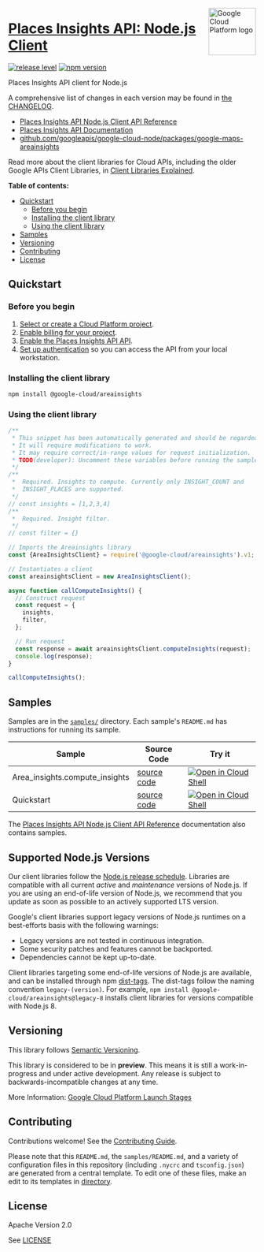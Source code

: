 [//]: # "This README.md file is auto-generated, all changes to this file will be lost."
[//]: # "To regenerate it, use `python -m synthtool`."
<img src="https://avatars2.githubusercontent.com/u/2810941?v=3&s=96" alt="Google Cloud Platform logo" title="Google Cloud Platform" align="right" height="96" width="96"/>

# [Places Insights API: Node.js Client](https://github.com/googleapis/google-cloud-node/tree/main/packages/google-maps-areainsights)

[![release level](https://img.shields.io/badge/release%20level-preview-yellow.svg?style=flat)](https://cloud.google.com/terms/launch-stages)
[![npm version](https://img.shields.io/npm/v/@google-cloud/areainsights.svg)](https://www.npmjs.org/package/@google-cloud/areainsights)




Places Insights API client for Node.js


A comprehensive list of changes in each version may be found in
[the CHANGELOG](https://github.com/googleapis/google-cloud-node/tree/main/packages/google-maps-areainsights/CHANGELOG.md).

* [Places Insights API Node.js Client API Reference][client-docs]
* [Places Insights API Documentation][product-docs]
* [github.com/googleapis/google-cloud-node/packages/google-maps-areainsights](https://github.com/googleapis/google-cloud-node/tree/main/packages/google-maps-areainsights)

Read more about the client libraries for Cloud APIs, including the older
Google APIs Client Libraries, in [Client Libraries Explained][explained].

[explained]: https://cloud.google.com/apis/docs/client-libraries-explained

**Table of contents:**


* [Quickstart](#quickstart)
  * [Before you begin](#before-you-begin)
  * [Installing the client library](#installing-the-client-library)
  * [Using the client library](#using-the-client-library)
* [Samples](#samples)
* [Versioning](#versioning)
* [Contributing](#contributing)
* [License](#license)

## Quickstart

### Before you begin

1.  [Select or create a Cloud Platform project][projects].
1.  [Enable billing for your project][billing].
1.  [Enable the Places Insights API API][enable_api].
1.  [Set up authentication][auth] so you can access the
    API from your local workstation.

### Installing the client library

```bash
npm install @google-cloud/areainsights
```


### Using the client library

```javascript
/**
 * This snippet has been automatically generated and should be regarded as a code template only.
 * It will require modifications to work.
 * It may require correct/in-range values for request initialization.
 * TODO(developer): Uncomment these variables before running the sample.
 */
/**
 *  Required. Insights to compute. Currently only INSIGHT_COUNT and
 *  INSIGHT_PLACES are supported.
 */
// const insights = [1,2,3,4]
/**
 *  Required. Insight filter.
 */
// const filter = {}

// Imports the Areainsights library
const {AreaInsightsClient} = require('@google-cloud/areainsights').v1;

// Instantiates a client
const areainsightsClient = new AreaInsightsClient();

async function callComputeInsights() {
  // Construct request
  const request = {
    insights,
    filter,
  };

  // Run request
  const response = await areainsightsClient.computeInsights(request);
  console.log(response);
}

callComputeInsights();

```



## Samples

Samples are in the [`samples/`](https://github.com/googleapis/google-cloud-node/tree/main/packages/google-maps-areainsights/samples) directory. Each sample's `README.md` has instructions for running its sample.

| Sample                      | Source Code                       | Try it |
| --------------------------- | --------------------------------- | ------ |
| Area_insights.compute_insights | [source code](https://github.com/googleapis/google-cloud-node/blob/main/packages/google-maps-areainsights/samples/generated/v1/area_insights.compute_insights.js) | [![Open in Cloud Shell][shell_img]](https://console.cloud.google.com/cloudshell/open?git_repo=https://github.com/googleapis/google-cloud-node&page=editor&open_in_editor=packages/google-maps-areainsights/samples/generated/v1/area_insights.compute_insights.js,packages/google-maps-areainsights/samples/README.md) |
| Quickstart | [source code](https://github.com/googleapis/google-cloud-node/blob/main/packages/google-maps-areainsights/samples/quickstart.js) | [![Open in Cloud Shell][shell_img]](https://console.cloud.google.com/cloudshell/open?git_repo=https://github.com/googleapis/google-cloud-node&page=editor&open_in_editor=packages/google-maps-areainsights/samples/quickstart.js,packages/google-maps-areainsights/samples/README.md) |



The [Places Insights API Node.js Client API Reference][client-docs] documentation
also contains samples.

## Supported Node.js Versions

Our client libraries follow the [Node.js release schedule](https://github.com/nodejs/release#release-schedule).
Libraries are compatible with all current _active_ and _maintenance_ versions of
Node.js.
If you are using an end-of-life version of Node.js, we recommend that you update
as soon as possible to an actively supported LTS version.

Google's client libraries support legacy versions of Node.js runtimes on a
best-efforts basis with the following warnings:

* Legacy versions are not tested in continuous integration.
* Some security patches and features cannot be backported.
* Dependencies cannot be kept up-to-date.

Client libraries targeting some end-of-life versions of Node.js are available, and
can be installed through npm [dist-tags](https://docs.npmjs.com/cli/dist-tag).
The dist-tags follow the naming convention `legacy-(version)`.
For example, `npm install @google-cloud/areainsights@legacy-8` installs client libraries
for versions compatible with Node.js 8.

## Versioning

This library follows [Semantic Versioning](http://semver.org/).







This library is considered to be in **preview**. This means it is still a
work-in-progress and under active development. Any release is subject to
backwards-incompatible changes at any time.


More Information: [Google Cloud Platform Launch Stages][launch_stages]

[launch_stages]: https://cloud.google.com/terms/launch-stages

## Contributing

Contributions welcome! See the [Contributing Guide](https://github.com/googleapis/google-cloud-node/blob/main/CONTRIBUTING.md).

Please note that this `README.md`, the `samples/README.md`,
and a variety of configuration files in this repository (including `.nycrc` and `tsconfig.json`)
are generated from a central template. To edit one of these files, make an edit
to its templates in
[directory](https://github.com/googleapis/synthtool).

## License

Apache Version 2.0

See [LICENSE](https://github.com/googleapis/google-cloud-node/blob/main/LICENSE)

[client-docs]: https://cloud.google.com/nodejs/docs/reference/area-insights/latest
[product-docs]: https://developers.google.com/maps/documentation/places-insights
[shell_img]: https://gstatic.com/cloudssh/images/open-btn.png
[projects]: https://console.cloud.google.com/project
[billing]: https://support.google.com/cloud/answer/6293499#enable-billing
[enable_api]: https://console.cloud.google.com/flows/enableapi?apiid=areainsights.googleapis.com
[auth]: https://cloud.google.com/docs/authentication/external/set-up-adc-local
